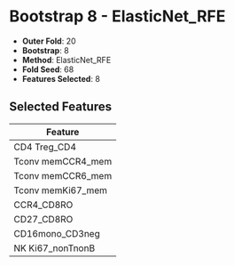 # Bootstrap 8 - ElasticNet_RFE

- **Outer Fold**: 20
- **Bootstrap**: 8
- **Method**: ElasticNet_RFE
- **Fold Seed**: 68
- **Features Selected**: 8

## Selected Features

| Feature |
|---------|
| CD4 Treg_CD4 |
| Tconv memCCR4_mem |
| Tconv memCCR6_mem |
| Tconv memKi67_mem |
| CCR4_CD8RO |
| CD27_CD8RO |
| CD16mono_CD3neg |
| NK Ki67_nonTnonB |
